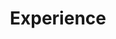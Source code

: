 ---
widget: experience
active: false
headless: true
weight: 30
title: Experience
subtitle: ''
date_format: Jan 2006
experience:
  - title: Club Member
    company: Koala
    location: Jeonbuk National University
    date_start: '2024-03-02'
    date_end: '2024-06-20'
    description: 'Participated in club activities to cultivate algorithmic problem-solving abilities and logical thinking.'
  - title: SW Mentoring Mentee
    company: Online
    location: Jeonbuk National University
    date_start: '2024-09-11'
    date_end: '2024-12-13'
    description: 'Participated in a mentoring program to enhance practical technical skills through interaction with a senior mentor.'
---